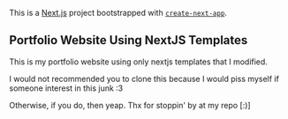 This is a [Next.js](https://nextjs.org/) project bootstrapped with [`create-next-app`](https://github.com/vercel/next.js/tree/canary/packages/create-next-app).

## Portfolio Website Using NextJS Templates

This is my portfolio website using only nextjs templates that I modified.

I would not recommended you to clone this because I would piss myself if someone interest in this junk :3

Otherwise, if you do, then yeap. Thx for stoppin' by at my repo [:)]